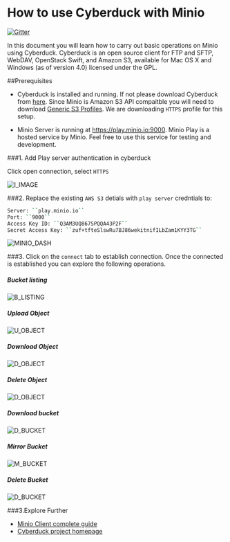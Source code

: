 # How to use Cyberduck with Minio
[![Gitter](https://badges.gitter.im/Join%20Chat.svg)](https://gitter.im/minio/minio?utm_source=badge&utm_medium=badge&utm_campaign=pr-badge&utm_content=badge)


In this document you will learn how to carry out basic operations on Minio using Cyberduck. Cyberduck is an open source client for FTP and SFTP, WebDAV, OpenStack Swift, and Amazon S3, available for Mac OS X and Windows (as of version 4.0) licensed under the GPL. 

##Prerequisites
* Cyberduck is installed and running. If not please download Cyberduck from [here](https://cyberduck.io/). Since Minio is Amazon S3 API compaitble you will need to download [Generic S3 Profiles](https://trac.cyberduck.io/wiki/help/en/howto/s3#HTTPS). We are downloading ``HTTPS`` profile for this setup.

* Minio Server is running at https://play.minio.io:9000. Minio Play is a hosted service by Minio. Feel free to use this service for testing and development. 

###1. Add Play server authentication in cyberduck

Click open connection, select ``HTTPS``

![I_IMAGE](https://github.com/koolhead17/test/blob/master/docs/screenshots/cyberduck/defaultdashboard.jpg?raw=true)


###2. Replace the existing ``AWS S3`` detials with  ``play server`` credntials to:

```sh
Server: ``play.minio.io``
Port: ``9000``
Access Key ID: ``Q3AM3UQ867SPQQA43P2F``
Secret Access Key: ``zuf+tfteSlswRu7BJ86wekitnifILbZam1KYY3TG``
```
![MINIO_DASH](https://github.com/koolhead17/test/blob/master/docs/screenshots/cyberduck/connecttominio.jpg?raw=true)

###3. Click on the ``connect`` tab to establish connection.
Once the connected is established you can explore the following operations.

##### Bucket listing 

![B_LISTING](https://github.com/koolhead17/test/blob/master/docs/screenshots/cyberduck/allbuckets.jpg?raw=true)

##### Upload Object

![U_OBJECT](https://github.com/koolhead17/test/blob/master/docs/screenshots/cyberduck/uploadobject.jpg?raw=true)

##### Download Object

![D_OBJECT](https://github.com/koolhead17/test/blob/master/docs/screenshots/cyberduck/downloadobject.jpg?raw=true)

##### Delete Object

![D_OBJECT](https://github.com/koolhead17/test/blob/master/docs/screenshots/cyberduck/deleteobject.jpg?raw=true)

##### Download bucket

![D_BUCKET](https://github.com/koolhead17/test/blob/master/docs/screenshots/cyberduck/downloadbucket.jpg?raw=true)

##### Mirror Bucket

![M_BUCKET](https://github.com/koolhead17/test/blob/master/docs/screenshots/cyberduck/mirror.jpg?raw=true)

##### Delete Bucket

![D_BUCKET](https://github.com/koolhead17/test/blob/master/docs/screenshots/cyberduck/deletebucket.jpg?raw=true)

###3.Explore Further
* [Minio Client complete guide](https://docs.minio.io/docs/minio-client-complete-guide)
* [Cyberduck project homepage](https://cyberduck.io)


